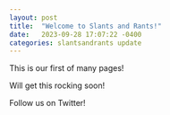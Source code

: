 ```yaml
---
layout: post
title:  "Welcome to Slants and Rants!"
date:   2023-09-28 17:07:22 -0400
categories: slantsandrants update
---
```

This is our first of many pages!

Will get this rocking soon!

Follow us on Twitter!